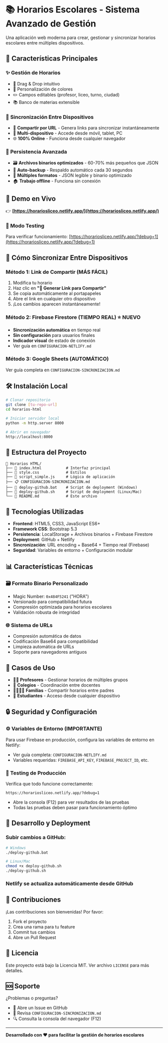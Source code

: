 # 📚 Horarios Escolares - Sistema Avanzado de Gestión

Una aplicación web moderna para crear, gestionar y sincronizar horarios escolares entre múltiples dispositivos.

## 🌟 Características Principales

### ✨ **Gestión de Horarios**
- 🎯 Drag & Drop intuitivo
- 🎨 Personalización de colores
- ✏️ Campos editables (profesor, liceo, turno, ciudad)
- 📚 Banco de materias extensible

### 🔄 **Sincronización Entre Dispositivos**
- 🔗 **Compartir por URL** - Genera links para sincronizar instantáneamente
- 📱 **Multi-dispositivo** - Accede desde móvil, tablet, PC
- 🌐 **100% Online** - Funciona desde cualquier navegador

### 💾 **Persistencia Avanzada**
- 🗃️ **Archivos binarios optimizados** - 60-70% más pequeños que JSON
- 💾 **Auto-backup** - Respaldo automático cada 30 segundos
- 📄 **Múltiples formatos** - JSON legible y binario optimizado
- 🏠 **Trabajo offline** - Funciona sin conexión

## 🚀 Demo en Vivo

👉 **[https://horariosliceo.netlify.app/](https://horariosliceo.netlify.app/)**

### 🧪 Modo Testing
Para verificar funcionamiento: [https://horariosliceo.netlify.app/?debug=1](https://horariosliceo.netlify.app/?debug=1)

## 📱 Cómo Sincronizar Entre Dispositivos

### Método 1: Link de Compartir (MÁS FÁCIL)
1. Modifica tu horario
2. Haz clic en **"🔗 Generar Link para Compartir"**
3. Se copia automáticamente al portapapeles
4. Abre el link en cualquier otro dispositivo
5. ¡Los cambios aparecen instantáneamente!

### Método 2: Firebase Firestore (TIEMPO REAL) ⭐ NUEVO
- **Sincronización automática** en tiempo real
- **Sin configuración** para usuarios finales  
- **Indicador visual** de estado de conexión
- Ver guía en `CONFIGURACION-NETLIFY.md`

### Método 3: Google Sheets (AUTOMÁTICO)
Ver guía completa en `CONFIGURACION-SINCRONIZACION.md`

## 🛠️ Instalación Local

```bash
# Clonar repositorio
git clone [tu-repo-url]
cd horarios-html

# Iniciar servidor local
python -m http.server 8000

# Abrir en navegador
http://localhost:8000
```

## 📂 Estructura del Proyecto

```
📁 Horarios HTML/
├── 📄 index.html           # Interfaz principal
├── 🎨 style.css            # Estilos
├── 🔧 script_simple.js     # Lógica de aplicación
├── 📋 CONFIGURACION-SINCRONIZACION.md
├── 🚀 deploy-github.bat    # Script de deployment (Windows)
├── 🚀 deploy-github.sh     # Script de deployment (Linux/Mac)
└── 📖 README.md            # Este archivo
```

## 🔧 Tecnologías Utilizadas

- **Frontend**: HTML5, CSS3, JavaScript ES6+
- **Framework CSS**: Bootstrap 5.3
- **Persistencia**: LocalStorage + Archivos binarios + Firebase Firestore
- **Deployment**: GitHub + Netlify
- **Sincronización**: URL encoding + Base64 + Tiempo real (Firebase)
- **Seguridad**: Variables de entorno + Configuración modular

## 📊 Características Técnicas

### 🗃️ **Formato Binario Personalizado**
- Magic Number: `0x484F5241` ("HORA")
- Versionado para compatibilidad futura
- Compresión optimizada para horarios escolares
- Validación robusta de integridad

### 🌐 **Sistema de URLs**
- Compresión automática de datos
- Codificación Base64 para compatibilidad
- Limpieza automática de URLs
- Soporte para navegadores antiguos

## 🎯 Casos de Uso

- 👨‍🏫 **Profesores** - Gestionar horarios de múltiples grupos
- 🏫 **Colegios** - Coordinación entre docentes
- 👨‍👩‍👧‍👦 **Familias** - Compartir horarios entre padres
- 📱 **Estudiantes** - Acceso desde cualquier dispositivo

## 🔒 Seguridad y Configuración

### ⚙️ Variables de Entorno (IMPORTANTE)
Para usar Firebase en producción, configura las variables de entorno en Netlify:
- Ver guía completa: `CONFIGURACION-NETLIFY.md`
- Variables requeridas: `FIREBASE_API_KEY`, `FIREBASE_PROJECT_ID`, etc.

### 🧪 Testing de Producción
Verifica que todo funcione correctamente:
```
https://horariosliceo.netlify.app/?debug=1
```
- Abre la consola (F12) para ver resultados de las pruebas
- Todas las pruebas deben pasar para funcionamiento óptimo

## 🔄 Desarrollo y Deployment

### Subir cambios a GitHub:
```bash
# Windows
./deploy-github.bat

# Linux/Mac
chmod +x deploy-github.sh
./deploy-github.sh
```

### Netlify se actualiza automáticamente desde GitHub

## 🤝 Contribuciones

¡Las contribuciones son bienvenidas! Por favor:

1. Fork el proyecto
2. Crea una rama para tu feature
3. Commit tus cambios
4. Abre un Pull Request

## 📄 Licencia

Este proyecto está bajo la Licencia MIT. Ver archivo `LICENSE` para más detalles.

## 🆘 Soporte

¿Problemas o preguntas?
- 📧 Abre un Issue en GitHub
- 📖 Revisa `CONFIGURACION-SINCRONIZACION.md`
- 🔍 Consulta la consola del navegador (F12)

---

**Desarrollado con ❤️ para facilitar la gestión de horarios escolares**